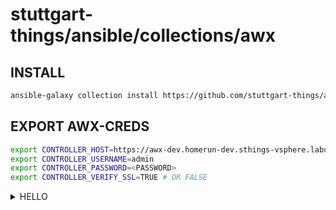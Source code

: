 # stuttgart-things/ansible/collections/awx

## INSTALL

```bash
ansible-galaxy collection install https://github.com/stuttgart-things/ansible/releases/download/sthings-awx-25.4.1409.tar.gz/sthings-awx-25.4.1409.tar.gz -f
```

## EXPORT AWX-CREDS

```bash
export CONTROLLER_HOST=https://awx-dev.homerun-dev.sthings-vsphere.labul.sva.de
export CONTROLLER_USERNAME=admin
export CONTROLLER_PASSWORD=<PASSWORD>
export CONTROLLER_VERIFY_SSL=TRUE # OR FALSE
```

<details><summary>HELLO</summary>

```bash
ansible-playbook sthings.awx.hello_awx -vv
```

<details><summary>DOCKER</summary>

docker deployment awx job template w/ survey

```bash
ansible-playbook sthings.awx.docker -vv
```

</details>
